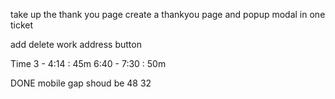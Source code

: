 take up the thank you page
create a thankyou page and popup modal in one ticket

add delete work address button 


Time 3 - 4:14 : 45m
		6:40 - 7:30 : 50m








DONE mobile gap shoud be 48 32